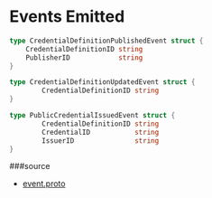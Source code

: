 # Events Emitted

```go
type CredentialDefinitionPublishedEvent struct {
	CredentialDefinitionID string 
	PublisherID            string 
}

type CredentialDefinitionUpdatedEvent struct {
        CredentialDefinitionID string 
}

type PublicCredentialIssuedEvent struct {
        CredentialDefinitionID string 
        CredentialID           string 
        IssuerID               string 
}
```
###source
- [event.proto](../../../proto/credential/v1/event.proto)

